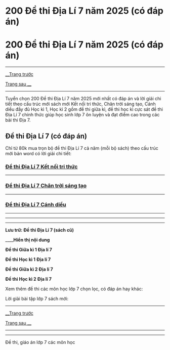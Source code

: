 # 200 Đề thi Địa Lí 7 năm 2025 (có đáp án)

# 200 Đề thi Địa Lí 7 năm 2025 (có đáp án)

* * *

[__Trang trước](https://vietjack.com/de-kiem-tra-lop-7/index.jsp)

[Trang sau __](https://vietjack.com/de-kiem-tra-lop-7/de-thi-dia-li-7-ket-noi-tri-thuc.jsp)

* * *

Tuyển chọn 200 Đề thi Địa Lí 7 năm 2025 mới nhất có đáp án và lời giải chi tiết theo cấu trúc mới sách mới Kết nối tri thức, Chân trời sáng tạo, Cánh diều đầy đủ Học kì 1, Học kì 2 gồm đề thi giữa kì, đề thi học kì cực sát đề thi Địa Lí 7 chính thức giúp học sinh lớp 7 ôn luyện và đạt điểm cao trong các bài thi Địa 7.

## Đề thi Địa Lí 7 (có đáp án)

Chỉ từ 80k mua trọn bộ đề thi Địa Lí 7 cả năm (mỗi bộ sách) theo cấu trúc mới bản word có lời giải chi tiết:

### [**Đề thi Địa Lí 7 Kết nối tri thức**](https://vietjack.com/de-kiem-tra-lop-7/de-thi-dia-li-7-ket-noi-tri-thuc.jsp)

* * *

### [**Đề thi Địa Lí 7 Chân trời sáng tạo**](https://vietjack.com/de-kiem-tra-lop-7/de-thi-dia-li-7-chan-troi-sang-tao.jsp)

* * *

### [**Đề thi Địa Lí 7 Cánh diều**](https://vietjack.com/de-kiem-tra-lop-7/de-thi-dia-li-7-canh-dieu.jsp)

* * *

* * *

* * *

**Lưu trữ: Đề thi Địa Lí 7 (sách cũ)**

____**Hiển thị nội dung**

**Đề thi Giữa kì 1 Địa lí 7**

**Đề thi Học kì 1 Địa lí 7**

**Đề thi Giữa kì 2 Địa lí 7**

**Đề thi Học kì 2 Địa lí 7**

Xem thêm đề thi các môn học lớp 7 chọn lọc, có đáp án hay khác:

Lời giải bài tập lớp 7 sách mới:

* * *

[__Trang trước](https://vietjack.com/de-kiem-tra-lop-7/index.jsp)

[Trang sau __](https://vietjack.com/de-kiem-tra-lop-7/de-thi-dia-li-7-ket-noi-tri-thuc.jsp)

* * *

* * *

Đề thi, giáo án lớp 7 các môn học
